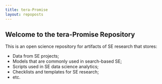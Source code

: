 ```yaml
---
title: tera-Promise
layout: repoposts
---
```




## Welcome to the tera-Promise Repository
 
This is an open science repository for artifacts of SE research that stores:

+ Data from SE projects;
+ Models that are commonly used in search-based SE;
+ Scripts used in SE data science analytics;
+ Checklists and templates for SE research;
+ etc.


